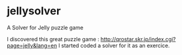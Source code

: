 jellysolver
===========

A Solver for Jelly puzzle game

I discovered this great puzzle game : http://qrostar.skr.jp/index.cgi?page=jelly&lang=en
I started coded a solver for it as an exercice.

